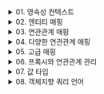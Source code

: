 

<details>
<summary>01. 영속성 컨텍스트 </summary>
<div markdown="1">

### 영속성 컨텍스트
- 엔티티를 영구 저장하는 환경

### 엔티티의 생명주기
- 비영속
  - (new/transient) 영속성 컨텍스트와 전혀 관계가 없는 새로운 상태
- 영속
  - 영속성 컨텍스트에 관리되는 상태
- 준영속
  - 영속성 컨텍스트에 저장되었다가 분리된 상태
- 삭제
  - 삭제된 상태 
  - em.remove(member) 객체 자체를 삭제

![img.png](imgs/img.png)

### 영속성 컨텍스트를 사용하여 얻는 이점
- 강의에서도 얘기했지만 항상 어떤 것과 어떤 것을 매핑하는 중간계층의 컨텍스트를 사용할 경우 크게 두 가지의 이점을 얻을 수 있다
1. buffered 작업
2. 캐시 이용
- 영속성 컨텍스트 역시 RDB와 객체 엔티티간의 매핑으로써 다음의 이점을 얻을 수 있다
  - 1차 캐시 
    - em.persist로 객체를 영속화 할 경우 em.find할 때 1차 캐시에서 조회할 수 있다.
    - DB connection과 반복되는 쿼리 작업을 을 줄일 수 있다.
    - 만약 em.find를 한경우 cache miss가 나면 DB에서 꺼내와서 1차 캐시에 객체를 담아 둔다.
  - 동일성 보장
    - Member a = em.find(Member.class, 1L);
    - Member b = em.find(Member.class, 1L);
    - a == b가 성립한다. 
    - 어려운 말로 1차 캐시로 반복 가능한 읽기 등급의 트랜잭션 격리 수준을 데이터베이스가 아닌 애플리케이션 차원에서 제공한다고 표현할 수 있다
  - 쓰기 지연
    - 트랜잭션을 지원하는 쓰기 지연
    - em.persist는 객체를 영속화 할 뿐 sql을 실행시키지 않는다.
    - 커밋하는 순간 데이터가 영구화 된다.
    - flush: 데이터베이스에 sql 저장소에 있는 쿼리들을 실행시켜 영속성 컨텍스트와 DB의 내용을 동기화
      - 다만 flush 후 커밋하지 않으면 트랜잭션 단위 roll back이 가능한 상태이다.
    ![img.png](img.png)
  - 변경 감지
    - 이전 실전편에서 데이터를 수정할 경우 memberA.setUsername("h");와 같이 수정하고 따로 persist 할 필요가 없는 것을 보았었다
    - 이와 같은 과정이 가능한 것은 영속성 컨텍스트에 엔티티와 스냅샷을 비교하는 과정이 있기 때문 
    ![img_1.png](img_1.png)
  - 지연 로딩
- 
</div>
</details>


<details>
<summary>02. 엔티티 매핑 </summary>
<div markdown="1">

### @Entitiy
- @Entity가 붙은 클래스는 jpa가 관리, 엔티티라 한다.
- 테이블과 객체를 매핑할 클래스에 @Entity를 붙여주면 된다.
- 어노테이션을 사용하기 위해서 기본 생성자 필수!(접근 제어는 public 혹은 protected)
- final 클래스, enum, interface, inner 클래스는 사용 불가
- 저장할 필드에 final 사용 X

### 데이터베이스 스키마 자동 생성
- DDL을 애플리케이션 실행 시점에 자동 생성
- propertiy 파일에 DDL 행동의 속성을 설정할 수 있는데 create, create-drop, update, validate, none과 같은 속성들이 있다 
- 운영 장비에는 절대 create, create-drop, update를 사용하지 말자 (전부 지워버리는 수가 있다)
- 개발 초기 단계는 create 또는 update
- 많은 개발자들이 모여서 사용하는 테스트 서버는 update 또는 validate
- 스테이징과 운영 서버는 validate 또는 none을 사용하자

### 필드와 컬럼 매핑
### @Column
  - name: 필드와 매핑할 테이블의 컬럼 이름
  - insertable, updatable: 등록, 변경 가능 여부
  - nullable: 컬럼에 유니크 제약조건을 걸 때 사용
  - columnDefinition: 데이터베이스 컬럼 정보를 직접 줄 수 있다. 
    - ex) varchar(100) default ‘EMPTY'
  - length: 문자 길이 제약 조건
  - precision, scale: bigDecimal 타입에서 사용 floating number의 정밀도와 scale 지정
### @Enumerated
  - 자바 enum 타입을 매핑할 때 사용
  - 두가지 ORDINAL과 STRING 이쓴ㄴ데 항상 STRING을 사용하도록 하자 
### @Temporal
  - 날짜 타입을 매핑할 떄 사용
  - but 충분히 높은 버젼의 hibernate을 사용하고 있다면 LocalDate, LocalDateTime을 @Temporal없이 사용 가능
### @Lob
  - 데이터베이스 BLOB, CLOB 타입과 매핑
  - 지정할 수 있는 속성 없음
  - 매핑하는 필드 타입이 문자면 CLOB 매핑, 나머지는 BLOB 매핑
### @Transient
  - 필드 매핑 X
  - 데이터베이스에 저장 X

### 기본 키 매핑 어노테이션

### @Id
- PK임을 알림
### @GeneratedValue
- 키를 자동 생성 하도록 설정
- Strategies
  - IDENTITY: 데이터베이스에 위임
    - DB에 넣을 때 null로 주고 DB에서 키를 알아서 생성하도록 위임한다
    - 다만 persist 시점에 영속성 컨텍스트에서 관리하기 위해 SQL을 flush시점이 아니더라도 persist 시점에 바로 푸쉬한다.  
    - 버퍼의 장점을 누리지 못하지만 생각보다 cardinal한 성능저하는 일어나지 않음
  - SEQUENCE: 데이터베이스 시퀀스 오브젝트 사용
    - 오라클에서 많이 사용
    - jpa가 시퀀스 값을 db로 부터 가져와서 메모리에 저장한다. 
    - 데이터 베이스에 call next value 쿼리를 보내어 시퀀스 오브젝트의 값을 가져온다
    - 시퀀스 값은 db에서 미리 정의 되어 있는 것이 IDENTITY와의 차이점 (가져온 후에 영속성 컨텍스트에 저장하는 것도 차이점)
    - 시퀀스 제네레이터는 커스텀 가능
      - 특히 주의 깊게 볼 속성은 allocationSize
      - allocationSize = 50(default)으로 하면 DB에서 시퀀스를 가져올 때 50개를 가져와서 로컬 메모리에 저장할 수 있다
      - 1번 할때마다 네트워크를 타면 부담스러우니 allocationSize이용하면 성능 최적화를 이룰 수 있다
      - 이론적으로는 사이즈가 크면 클수록 좋지만 웹서버를 내리는 시점에 id 값의 구멍이 생길 수 있다 (굳이 구멍 생겨도 문제는 없지만)
  - TABLE: 키 생성용 테이블 사용, 모든 DB에서 사용
    - 테이블을 직접사용하다 보니 락도 걸릴 수 있고 성능이 떨어질 수 있음
    - 잘 사용되는 매핑 전략은 아님
  - AUTO: 방언에 따라 자동 지정, default
- 결론은 뭘쓰냐!? 
  - 기본 키는 null이면 안되고 유일해야 하고 변하면 안된다.(서비스의 요소를 pk로 끌어오지 말자)
  - 권장: Long형 + 대체키 + 키 생성전략 사용(AUTO_INCREMENT나 SEQUENCE 전략 사용)
- 

</div>
</details>



<details>
<summary>03. 연관관계 매핑 </summary>
<div markdown="1">

### 데이터 중심 연관관계 모델링
- 회원과 팀이 있고 회원과 팀이 다대일 관계를 맺는 경우를 생각해보자
- 회원 엔티티에 teamId 속성을 두어 객체 간의 연관관계를 맺었다면 이는 객체를 테이블에 맞추어 모델링 한 것
  - 참조 대신에 외래 키를 그대로 사용한 것이다. (실제로 테이블이 이러한 구성)
  - 이는 객체 지향적인 방법은 아니다. 
- 객체를 테이블에 맞추어 데이터 중심으로 모델링 하면, 협력 관계를 만들 수 없다. 
  - 테이블은 외래 키로 조인을 사용해서 연관된 테이블을 찾겠지만 객체는 참조를 이용해서 연관된 객체를 찾아야 하기 때문
  - 테이블과 객체 사이에는 이런 큰 간격이 있다

### 객체 지향 모델링
- 회원과 팀이 있고 회원과 팀이 다대일 관계를 맺는 경우 Member 클래스의 필드에 Team 필드가 존재한다면 Member객체는 참조값을 이용해 연관관계를 맺게 된다.
- 객체 지향적으로 모델링 하면 객체의 참조와 테이블의 외래키를 매핑하게 되는 것이다.
- 결국 jpa가 연관관계 매핑에서 객체와 테이블의 간극을 매핑하는 것

### 단방향 연관관계와 양방향 연관관계
### 단방향
![img_2.png](img_2.png)
- 멤버는 팀의 참조값을 가지고 있어 연관관계를 맺지만 팀은 Member로 향하는 연관관계를 가지고 있지 않다. 

### 양방향 
![img_3.png](img_3.png)
- 멤버에서 팀으로의 연관관계뿐만 아니라 역방향 연관관계 역시 가지고 있다 

### 객체와 테이블이 관계를 맺는 차이
- 객체와 테이블간의 연관관계를 맺는 차이를 이해해야 jpa에서 연관관계를 매핑하는 블랙박스를 이해할 수 있다.
- 객체의 양방향 관계는 사실 양방향 관계가 아니라 서로 다른 단방향 관계 2개다 (단방향에서 역방향을 추가해준 것일 뿐)
- 반면 테이블은 외래 키 하나로 두 테이블의 연관관계를 관리하는데 이는 양방향 연관관계이다.(양쪽으로 모두 join 가능)
- 따라서 테이블은 두 테이블 중 하나로 외래키를 관리해야 한다. 
- 외래키를 가지고 있는 쪽은 연관관계의 주인이 되는데 객체의 연관관계를 매핑하려면 이러한 특성에 주목해야 함 

### 연관관계의 주인
- 객체의 두 관계 중 하나를 연관관계의 주인으로 지정해야 한다.
- 연관관계의 주인만이 외래 키를 관리
- 주인이 아닌쪽은 읽기만 가능
- 주인은 mappedBy 속성 사용X
- 주인이 아니면 mappedBy 속성으로 주인 지정
- 객체에서 연관관계의 주인은 외래키가 있는 곳으로 설정해야 함 (de facto standard)

### 양방향 매핑 시 가장 많이 하는 실수
![img_4.png](img_4.png)
- 연관관계의 주인이 아닌 1쪽 엔티티에만 추가를 해준 후에 member 테이블의 TEAM_ID를 살펴보면 null로 지정되어 있다.
- 연관 관계의 주인은 연관 관계를 갖는 두 객체 사이에서 조회,저장,수정,삭제를 모두 할 수 있지만 연관관계의 주인이 아니면 조회만 가능하다. 
  ### 왜??
    - 멤버에서 팀을 바꾸든지 팀에서 멤버를 바꾸든지 객체 입장에서는 두 방법 다 맞는 방법이긴 하다
    - 하지만 객체에서 이렇게 양방향 연관 관계의 관리 포인트가 두 곳일 때는 테이블과 매핑을 담당하는 JPA에게 혼란을 주게 됨
    - 그렇기 때문에 두 객체 사이의 연관 관계의 주인을 정해서 관리 포인트를 한 곳으로 좁혀 주는 것이 mappedBy인 것! 
  ### 그렇다면 연관관계의 주인만 제어하면 되나?
  - 데이터베이스만 생각했을 때는 맞겠지만 객체를 생각해보면 둘 다 변경해주는 것이 좋다. 두 참조를 사용하는 순수한 두 객체의 데이터 동기화를 위한 것임

### 다음을 권장한다
- 단방향 매핑만으로도 사실 연관관계 매핑은 완료 된 것
- 양방향 매핑은 반대 방향으로 조회(객체 그래프 탐색) 기능이 추가 된 것 뿐
- 단방향 매핑을 잘 수행하는 것이 중요하고 양방향은 필요할 때 추가해도 된다.
- 사실 단방향이 깔끔하다.
  - 문맥상으로도 주문서를 보고 주문에 관한 정보를 찾는 것이 일반적
  - 즉 중간 테이블을 통해 쿼리를 시작하는 것이 일반적이지 멤버에서 getOrders하는 것은 설계 오류라고 볼 수 있을 정도
  - 관심사를 끊어내는 것이 더 깔끔하고 simple하다!


</div>
</details>



<details>
<summary>04. 다양한 연관관계 매핑 </summary>
<div markdown="1">

### 다대일 단방향
- 가장 많이 사용하는 연관관계
![img_5.png](img_5.png)

### 다대일 양방향
- 외래 키가 있는 쪽이 연관관계의 주인
- 양쪽을 서로 참조하도록 개발
![img_6.png](img_6.png)

### 일대다 단방향
- 일이 연관관계의 주인
- 테이블은 항상 다 쪽에 외래 키가 있음
- 객체와 테이블의 차이 때문에 반대편 테이블의 외래 키를 관리하는 특이한 구조
- @JoinColumn을 꼭 사용해야 함. 그렇지 않으면 조인 테이블 방식을 사용함(중간에 테이블을 하나 추가)
![img_7.png](img_7.png)
- 일대다 단방향 매핑의 단점
  - 엔티티가 관리하는 외래 키가 매핑된 테이블이 아닌 다른 테이블에 있음
  - 연관관계 관리를 위해 추가로 UPDATE SQL이 실행된다.
- 일대다 단방향 매핑보다는 다대일 양방향 매핑을 사용하자! 

### 일대다 양방향
![img_8.png](img_8.png)
- 이런 매핑은 공식적으로 존재하지 않음 -> 야매로 해결한 것
- @JoinColumn(insertable = false, updatable = false)
- 읽기 전용 필드를 사용해서 양방향 처럼 사용하는 방법
- 역시나.. 다대일 양방향을 사용하자

### 일대일: 주 테이블에 외래 키 단방향
- 일대일 관계는 그 반대도 일대일
- 주 테이블이나 대상 테이블 중에 외래 키 선택 가능(주 테이블은 주로 접근하는 테이블쯤으로 이해하자)
- 외래 키에 데이터베이스 유니크 제약조건 추가()
![img_9.png](img_9.png)

### 일대일: 주 테이블에 외래 키 양방향
- 다대일 양방향 매핑처럼 외래 키가 있는 곳이 연관관계의 주인
- 반대편은 mappedBy 적용
![img_10.png](img_10.png)

### 일대일: 대상 테이블에 외래 키 단방향
- 단방향 관계는 JPA 지원 X
- 양방향 관계는 지원 

### 일대일: 대상 테이블에 외래키 양방향
![img_11.png](img_11.png)

### 일대일 정리
- 주 테이블에 외래키
  - 주 객체가 대상 객체의 참조를 가지는 것 처럼 주 테이블에 외래키를 두고 대상 테이블을 찾음
  - 객체지향 개발자 선호
  - JPA 매핑 편리
  - 장점: 주 테이블만 조회해도 대상 테이블에 데이터가 있는지 확인 가능
  - 단점: 값이 없으면 외래 키에 null을 허용하게 된다.
- 대상 테이블에 외래 키 
  - 대상 테이블에 외래 키가 존재
  - 전통적인 데이터베이스 개발자 선호
  - 장점: 주 테이블과 대상 테이블을 일대일에서 일대다 관계로 변경할 때 테이블 구조 유지
  - 단점: 프록시 기능의 한계로 지연 로딩으로 설정해도 항상 즉시 로딩됨
    - 코드 상에서 멤버 엔티티에서 락커를 액세스 할 경우 멤버 객체를 로딩할 때 멤버 테이블의 FK에 락커가 있는지 없는지만 판단하면 된다.
    - 있으면 프록시 객체를 넣어주고 없으면 null을 넣음
    - 나중에 진짜 락커 필드에 액세스 할 때 쿼리가 나가며 지연로딩이된다.
    - 그런데 대상 테이블에 외래 키를 저장한다면 JPA가 멤버의 락커를 조회하는 상황에서 DB의 멤버 테이블만 조회해서는 모른다
    - 어차피 락커 테이블을 찾아가서 멤버가 있는지 확인해 봐야 알 수 있는 것
    - 어차피 쿼리가 나간다는 이야기는 프록시를 만들 필요가 없다는 이야기.

### 다대다
- 관계형 데이터베이스는 정규화된 테이블 2개로 다대다 관계를 표현할 수 없음
- 연결 테이블을 추가해서 일대다, 다대일 관계로 풀어내야 함
- 객체는 컬렉션을 이용한 다대다 관계를 맺을 수 있지만 테이블은 불가능!

### jpa 제공 @ManyToMany를 이용한 다대다는 사용을 권장하지 않는다(쓰지마라!)
- @ManyToMany 어노테이션과 @JoinTable로 연결 테이블을 지정하여 사용할 수 있지만 연결 테이블에 다른 데이터가 비집고 들어갈 수 없다
- 확장에 닫힌다

### 다대다 한계 극복
- 연결 테이블 용 엔티티를 추가 (연결 테이블을 엔티티로 승격)
</div>
</details>



<details>
<summary>05. 고급 매핑 </summary>
<div markdown="1">

### 상속관계 매핑
- 관계형 데이터베이스는 상속 관계 없음
- 슈퍼 타입과 서브 타입 관계라는 모델링 기법이 객체 상속과 유사하긴 함
- 상속관계 매핑: 객체의 상속 구조와 DB의 슈퍼타입 서브타입 관계를 매핑
- 슈퍼타입 서브타입 논리 모델을 실제 물리 모델로 구현하는 방법
  - 조인 전략
  - 단일 테이블 전략
  - 구현 클래스마다 테이블 전략

### 조인 전략
![img_12.png](img_12.png)
- 아이템을 상속하는 클래스의 테이블과 조인하는 전략
- 장점
  - 테이블이 정규화된다.
  - 외래 키 참조 무결성 제약조건 활용 가능
  - 저장공간 효율화
- 단점 
  - 조회시 조인을 많이 사용, 성능 저하
  - 조회 쿼리가 복잡
  - 데이터 저장시 INSERT SQL 두번 호출

### 단일 테이블 전략
![img_13.png](img_13.png)
- 상속하는 클래스의 모든 컬럼을 하나의 테이블에 다 때려 넣고 타입에 맞는 컬럼만 뽑아 쓰는 전략
- 장점
  - 조인이 필요 없음으로 조회 성능 빠름
  - 조회 쿼리 단순
- 단점 
  - 자식 엔티티가 매핑한 컬럼은 모두 null이 허용된다
  - 단일 테이블에 모든 것을 저장함으로 테이블이 커질 수 있고 상황에 따라서 조회 성능이 오히려 더 느려질 수도 있다

### 구현 클래스마다 테이블 전략
![img_14.png](img_14.png)
- 부모 클래스에서 필요한 컬럼을 하위 클래스에 모두 재정의 하는 것 
- 이건 걍 쓰지마라
- 장점 
  - 서브 타입을 명확하게 구분해서 처리할 때 효과적
  - not null 제약조건 사용 가능
- 단점
  - 여러 자식 테이블을 함께 조회할 때 성능이 느림(UNION SQL 필요)
  - 자식 테이블을 통합해서 쿼리하기 어려움

### @MappedSuperclass
- 공통 매핑 정보가 필요할 때 사용할 수 있다
- 테이블이 생성되는 것이 아니라 속성만을 상속하도록 하는 기능
- 부모 클래스를 상속 받는 자식 클래스에 매핑 정보만 제공
- 추상 클래스 권장
- 테이블과 관계 없고, 단순히 엔티티가 공통으로 사용하는 매핑 정보를 모으는 역할


</div>
</details>




<details>
<summary>06. 프록시와 연관관계 관리 </summary>
<div markdown="1">

### 프록시
- Member를 조회할 때 Team도 함께 조회해야 할까?
- Team과 관련된 필드를 조회하지 않는다면 불 필요 없음
- 그럼에도 member를 find 할 때 Team을 가져온다면 불필요하다고 볼 수 있음
- 이를 위해 나온 개념이 프록시
- 데이터베이스 조회를 미루는 가짜 엔티티 객체를 조회할 수 있는거시다

### 프록시 특징
- 실제 클래스를 상속 받아서 만들어짐
- 실제 클래스와 겉 모양이 같다
- 사용하는 입장에서는 진짜 객체인지 프록시 객체인지 구분하지 않고 사용 가능
- 프록시 객체는 실제 객체의 참조를 보관
- 프록시 객체를 호출하면 프록시 객체는 실제 객체의 메소드 호출
- ![img_15.png](img_15.png)
- ![img_16.png](img_16.png)
- 프록시 객체는 처음 사용할 때 한 번만 초기화
- 프록시 객체를 초기화 할 때 프록시 객체가 실제 엔티티로 바뀌는 것이 아님 target 필드가 실제 엔티티의 참조값으로 초기화 되는 것
- 프록시 객체는 원본 엔티티를 상속받음 따라서 타입 체크 시 주의해야 함
  - 프록시 클래스는 hibernateProxy블라블라. 엔티티 클래스와 다르기에 타입 체크 시 명심해야 한다
  - '=='을 사용하지 말고 instanceof를 사용해랑
- 영속성 컨텍스트에 찾는 엔티티가 이미 있으면 em.getReference()를 호출해도 실제 엔티티 반환
  - 반대로 프록시가 이미 영속성 컨텍스트내에 존재할 경우 em.find를 해도 프록시가 반환된다.
  - jpa는 같은 트랜잭션 내에서 a == a를 보장하기 위해 꽤나 노력하는 듯
  - 이를 위한 빌드업인가 싶다. 
- 영속성 컨텍스트의 도움을 받을 수 없는 준영속 상태일 때 프록시를 초기화하고자 하면 문제 발생! 
  - 프록시도 영속성 컨텍스트에서 관리되고 있어야 lazyInit의 이점을 누릴 수 있다. 
  - LazyInitializationException이 떠지면 오늘의 강의를 떠올리자! 

### 지연 로딩
- 연관관계에서 지연 로딩 LAZY를 사용하면 Member를 조회할 때 Team객체를 프록시 객체로 설정할 수 있다

### 즉시 로딩
- EAGER를 사용하면 Member를 조회할 때 Team 객체를 즉시 조회하여 load한다.

### 프록시와 즉시 로딩 주의
- 실무에선 지연 로딩으로 쳐발쳐발하자
- 즉시 로딩을 적용하면 예상하지 못한 SQL이 발생할 수 있다
- 즉시 로딩은 JPQL에서 N+1 문제를 일으킨다!
  - 하나의 쿼리가 N개의 쿼리를 추가로 만들어낼 수 있다는 것
- ManyToOne, OneToOne은 기본이 즉시 로딩임으로 명시적으로 LAZY로 설정하자
- ToMany는 기본이 지연 로딩이다
- 이론적으로는 자주 사용되면 즉시 로딩을 사용하고 가끔 사용하면 지연 로딩이 좋지만 무조건 지연 로딩을 사용하고 자주 사용되는 부분에 대해서는 페치 조인과 같은 해결책을 사용하도록 하자

### 영속성 전이: CASCADE
- 특정 엔티티를 영속 상태로 만들 때 연관된 엔티티도 함께 영속 상태로 만들고 싶은 경우 사용
- 영속성 전이는 연관관계를 매핑하는 것과 아무런 관련이 없다
- 엔티티를 영속화할 때 연관된 엔티티도 함께 영속화 하는 편리함을 제공할 뿐

### CASCADE의 종류
- ALL: 모두 적용
- PERSIST: 영속 적용
- REMOVE: 삭제 적용

### 고아 객체
- 부모 엔티티와 연관관계가 끊어진 자식 엔티티를 얘기하는 것
- 고아 객체 제거는 orphanRemoval = true로 가능하다
- ![img_17.png](img_17.png)
- 위와 같이 부모가 자식을 버리고 orphanremoval이 걸려 있다면 DELETE 쿼리가 자동으로 나간다.

### 주의 사항
- 고아 객체든 CASCADE든 특정 엔티티가 개인 소유할 경우, 그리고 parent와 child의 라이프 사이클이 유사한 경우 사용하는 것이 좋다.
- 상태 전이의 propagation을 충분히 고려해야 한다는 뜻!
- 다른 곳에서 child를 또 소유하고 있다면 갑자기 사라지는 불상사 발생 가능..

### 영속성 전이 + 고아 객체, 생명주기
- CascadeType.ALL + orphanRemoval=true
- 두 옵션을 모두 활성화 하면 부모 엔티티를 통해서 자식의 생명 주기를 관리할 수 있음
- CascadeType.REMOVE 와 orphanRemoval=true는 다르다
  - cascade는 부모 엔티티 삭제 -> 자식 엔티티 삭제
  - orphanRemoval=true는 고아객체 자동 삭제


</div>
</details>

<details>
<summary>07. 값 타입 </summary>
<div markdown="1">

### JPA의 데이터 타입 분류

- 엔티티 타입
  - @Entity로 정의하는 객체
  - 데이터가 변해도 '식별자'로 지속해서 추적 가능
  - ex) 회원 엔티티의 키나 나이 값을 변경해도 식별자로 인식 가능! 
- 값 타입
  - int, Integer, String처럼 단순히 값으로 사용하는 자바 기본 타입이나 객체
  - 식별자가 없고 값만 있음으로 추적 불가!
  - int a = 10;, int b =a 인 경우 a의 값을 변경해도 b의 값은 바뀌지 않는다. 값! 이기 때문

### 값 타입 분류
- 값 타입은 다시 다음으로 구분된다.
  - 기본값 타입
    - 자바 기본 타입(primitive)
      - int, double 등등
    - Wrapper class
    - String 
  - 임베디드 타입 (복합 값 타입)
  - 컬렉션 값 타입

### 기본 값 타입
- 생명주기를 엔티티에 의존
  - 회원을 삭제하면 이름, 나이 필드도 함께 삭제된다.
- 값 타입은 공유하면 안된다. (공유 되지도 않고)
  - 회원 이름을 변경했는데 다른 회원의 이름도 함께 변경되면 안됨
  - primitive 타입은 항상 값을 복사하기 때문에 다른 객체로의 side effect가 없긴 하다.
  - Wrapper 클래스는 참조를 사용하기에 주의를 해야 할 것 같지만 공유가 가능함에도 변경을 할 수 있는 방법이 없기에 side effect의 여지가 없음

### 임베디드 타입
- 새로운 값 타입을 직접 정의한 것
- 주로 기본 값 타입을 모아서 만들어서 복합 값 타입이라고도 함
- spoot-taxi 프로젝트 Location으로 미리 경험해 본 바 있다 (위도,경도)

### 임베디드 타입 사용 법
- @Embeddable: 값 타입을 정의하는 곳에 표시
- @Embedded: 값 타입을 사용하는 곳에 표시
- 기본 생성자 필수
- 한 곳에만 어노테이션 붙여도 사용 가능할 텐데 양쪽에 쓰는 것을 권장!

### 임베디드 타입의 장점
- 재사용 
- 높은 응집도 
- 객체 지향적 설계 (추가적인 메서드 필요할 때 관심사 분리 잘 할 수 있다.)
- 값 타입이기에 엔티티의 생명주기에 의존할 수 있다.

### 임베디드 타입과 테이블 매핑
- 임베디드 타입은 엔티티의 값일 뿐!
- 테이블에는 컬럼이 모두 매핑되지만 엔티티레벨에서 객체를 사용할 수 있도록 하는 것
- 객체와 테이블을 세밀하게 매핑하는 것을 가능하게 한다.

### 임베디드 타입과 연관관계
- ![img_18.png](img_18.png)
- Address (임베디드) 타입은 ZipCode (임베디드)를 가질 수 있다.
- 그런데 임베디드 타입인 PhoneNumber에서 엔티티를 참조하고 있는 경우는 어떻게 될까?
  - 별다른 조치 없이 임베디드 안에 엔티티를 쓸 수 있다. (외래키 그냥 가지고 있게 됨)

### @AttributeOverride
- 한 엔티티에서 같은 값 타입을 사용하면?
- ex) Address homeAddress, Address workAddress
  - 이런 경우 컬럼 명이 중복된다.
  - 오류 터짐
- AttributeOverrides, @AttributeOverride를 사용해서 컬럼 명 속성을 재정의 하면 같은 값 타입을 엔티티내에서 여러개 사용할 수 잇다

### 임베디드 타입과 null
- 임베디드 타입의 값 자체가 null이면 매핑한 컬럼 값은 모두 null이 된다. 

### 값 타입 공유 참조
- 임베디드 타입 같은 값 타입을 여러 엔티티에서 공유하면 위험함
- 회원1의 주소를 수정했는데 회원2의 주소가 수정되는 사이드 이펙트가 발생 가능하다!
- 따라서 값 타입의 실제 인스턴스를 공유하는 것은 위험 (주소값이 공유되면 안된다!)
- 대신 값(인스턴스)를 복사해서 사용해야 한다

### 객체 타입의 한계
- 위와 같이 인스턴스의 주소값이 공유되는 것을 막을 수 있는 방법이 없을까?
- 객체 타입은 참조 값을 직접 대입하는 것을 막을 방법이 없다.. 객체의 공유 참조는 피할 수 없는 것

### 불변 객체
- 참조를 막을 수는 없지만 객체 타입을 수정할 수 없도록 만들면 부작용을 차단 가능하다!
- 따라서 값 타입은 설계 시에 불변 객체로 설계해야 함 (생성 시점 이후 절대 값을 변경할 수 없는 객체!)
- 불변 객체로 설계하는 방법은 여러가지가 있지만 간단한 방법은 생성자로만 값을 설정하고 setter를 만들지 않은 형태
- 참고로 Integer, String은 자바가 제공하는 대표적인 불변 객체이다.

### 값 타입의 비교
- 값 타입: 인스턴스가 달라도 그 안에 값이 같으면 같은 것으로 봐야 한다.
- 하지만 클래스 간의 == 비교는 주소 값을 비교.. false가 나올 것이 자명하다
- 비교에는 동일성 (identity)비교와 동등성(equivalence) 비교가 있는데 값 타입에서는 동등성 비교를 해야 하는 것이다!
- 값 타입은 equals 메서드를 이용한 동등성 비교를 해야 한다!
- 값 타입의 equals 메서드를 적절히 재정의 하여 사용하장

### 값 타입 컬렉션
- 값 타입을 하나 이상 저장할 때 값 타입 컬렉션을 사용한다
- @ElemnetCollection(값 타입 컬렉션임을 알린다), @CollectionTable(생성될 테이블에 대한 정보를 알린다) 사용
- 데이터베이스는 컬렉션을 같은 테이블에 저장할 수 없기에 컬렉션을 저장하기 위한 별도의 테이블이 필요하다

### 값 타입 컬렉션 저장
- 멤버가 favoriteFood라는 String 값 타입 컬렉션을 가지고 있는 경우를 생각해보자
- 컬렉션에 값 타입을 추가할 때는 다음의 코드로 충분하다
```java
  member.getFavoriteFoods().add("치킨");
```
- 유의 깊게 봐야 할 점이 있는데 값 타입 컬렉션 매핑을 담당하는 테이블에 별도의 작업 없이 CascadeType.ALL이 걸려있는 것 처럼 동작한 다는 것이다.

### 값 타입 조회
- 값 타입 컬렉션을 포함하고 있는 member를 조회할 경우 값 타입에 대한 조회는 지연 로딩 전략이 디폴트이다.
- 멤버를 조회해도 값 타입 관련한 추가 쿼리가 없는 것을 예제로 확인했다
- 값 타입 컬렉션은 영속성 전이 + 고아 객체 기능을 필수로 가진다고 볼 수 있다

### 값 타입 컬렉션의 제약사항
- 값 타입은 엔티티와 다르게 식별자 개념이 없다.
- 값은 변경하면 추적이 어렵다.
- 값 타입 컬렉션에 변경 사항이 발생하면, 주인 엔티티와 연관된 모든 데이터를 삭제하고, 값 타입 컬렉션에 있는 현재 값을 모두 다시 저장한다. 
- 값 타입 컬렉션을 매핑하는 테이블은 모든 컬럼을 묶어서 기본 키를 구성해야 함
- 이쯤 되면 이상함을 눈치 채고 쓰지 말아야 한다. 전부 지우고 다시 쓰다니...

### 값 타입 컬렉션 대안
- 실무에서는 상황에 따라 값 타입 컬렉션 대신에 일대다 관계를 고려하라
- 일대다 관계를 위한 엔티티를 만들고 여기에서 값 타입을 사용
- 영속성 전이, 고아 객체 제거를 통해 값 타입 컬렉션 처럼 사용 가능하다
  - 영속성 전이와 고아 객체 제거를 함께 사용할 경우 부모 엔티티가 자식 엔티티의 생명주기를 관리할 수 있다고 저번 강의에서 배운바 있다.


</div>
</details>




<details>
<summary>08. 객체지향 쿼리 언어 </summary>
<div markdown="1">

### JPA 제공, 다양한 쿼리 방법
- JPQL
- JPA Criteria
- QueryDSL
- 네이티브 SQL
- JDBC API 직접 사용, MyBatis, SpringJdbcTemplate 사용

### JPQL
- JPA를 사용하면 엔티티 객체를 중심으로 개발하게 된다.
- 문제는 검색 쿼리
- 검색을 할 때도 테이블이 아닌 객체를 대상으로 검색 가능하게 하는 것이 JPQL
- 원래 DB는 SQL을 소비한다. 
- 그렇다면 JPQL은 모든 DB 데이터를 객체로 변환해서 검색을 가능하게 하는가?? NO! 종국에는 JPQL이 SQL로 번역되어 실행된다
- JPQL은 SQL 문법과 유사
![img_19.png](img_19.png)
- jpql은 동적 쿼리를 만들어 내기 어렵다는 단점이 있다(분기로 나누어 쿼리 스트링을 잘라내고 덧붙이고 할 수는 있지만 번거롭다)
- 동적인 쿼리를 쉽게 생성하기 위해 아래의 criteria와 queryDSL 방법이 있다

### Criteria
![img_20.png](img_20.png)
- 문자가 아닌 자바코드로 JPQL을 작성할 수 있다
- JPA 공식 기능이지만 너무 복잡하고 실용성이 없어 범용되지 않는 분위기 인듯
- 이대신에 QueryDSL을 사용하는 것이 권장된다.

### QueryDSL
- 문자가 아닌 자바 코드로 JPQL을 작성할 수 있다는 점에서 Criteria와 동일
- JPQL 빌더 역할을 하는 것
- 자바 코드로 이루어짐으로 컴파일 시점에 문법 오류를 찾을 수 있고 동적 쿼리를 작성하기 편하다!
- 사용 권장!
![img_22.png](img_22.png)
### Native SQL
- JPA가 제공하는 SQL을 직접 사용하는 기능
- JPQL로 해결할 수 없는 특정 데이터베이스에 의존적인 기능이 필요한 경우 사용된다. (ex 오라클 CONNECT BY)
![img_21.png](img_21.png)

### JPQL 문법과 기능
- JPQL은 객체지향 쿼리 언어다.
- 따라서 테이블을 대상으로 쿼리 하는 것이 아니라 엔티티 객체를 대상으로 쿼리한다.
- JPQL은 SQL을 추상화해서 특정데이터베이스 SQL에 의존하지 않는다.
- JPQL은 결국 SQL로 변환된다.
- ![img_24.png](img_24.png)
- 집합과 정렬 같은 SQL ANSI 표준 function을 지원한다.

### JPQL 문법
![img_23.png](img_23.png)
- 엔티티와 속성은 대소문자 구분 O
- JPQL 키워드는 대소문자 구분 X
- 엔티티 이름 사용! (테이블 이름 아님)

### TypeQuery와 Query
- TypeQuery: 반환 타입이 명확할 때 사용
- ![img_25.png](img_25.png)
- Query: 반환 타입이 명확하지 않을 때 사용
- ![img_26.png](img_26.png)
- 참고로 query를 저렇게 초기화하고 쓰기보다는 em.create**하고 메서드의 체인으로 이어나가는 것이 일반적

### 결과 조회 API
- query.getResultList(): 결과가 하나 이상일 때 리스트 반환
  - 결과가 없으면 빈 리스트를 반환함으로 null에 대한 고민은 할 필요 X
- query.getSingleResult(): 결과가 정확히 하나일 때 단일 객체 반환
  - 결과가 없으면: NoResultException
  - 결과가 둘 이상이면: NonUniqueResultException
  - 이걸 try catch로 감싸기는 조금...
  - 스프링 데이터 jpa에서는 try catch로 감싼 버전의 메서드가 있는데 그걸 쓰는듯? (없으면 null을 주도록 설정되어 있다고 함)

### 파라미터(검색 조건) 바인딩
- 이름 기준 
![img_27.png](img_27.png)
- 위치 기준
![img_28.png](img_28.png)
- 위치 기준은 쓰지 마라 



</div>
</details>
